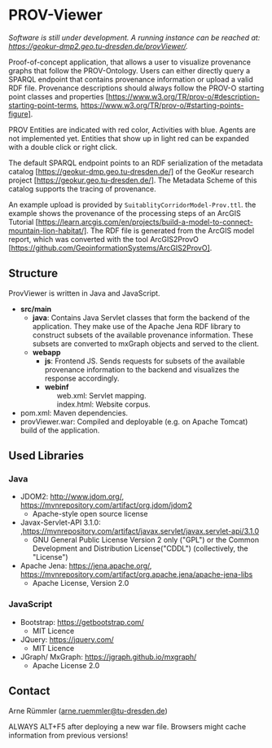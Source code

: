 # PROV-Viewer

_Software is still under development. A running instance can be reached at: https://geokur-dmp2.geo.tu-dresden.de/provViewer/._

Proof-of-concept application, that allows a user to visualize provenance graphs that follow the PROV-Ontology. Users can either directly query a SPARQL endpoint that contains provenance information or upload a valid RDF file. Provenance descriptions should always follow the PROV-O starting point classes and properties [https://www.w3.org/TR/prov-o/#description-starting-point-terms, https://www.w3.org/TR/prov-o/#starting-points-figure].

PROV Entities are indicated with red color, Activities with blue. Agents are not implemented yet. Entities that show up in light red can be expanded with a double click or right click.

The default SPARQL endpoint points to an RDF serialization of the metadata catalog [https://geokur-dmp.geo.tu-dresden.de/] of the GeoKur research project [https://geokur.geo.tu-dresden.de/]. The Metadata Scheme of this catalog supports the tracing of provenance. 

An example upload is provided by `SuitablityCorridorModel-Prov.ttl`. the example shows the provenance of the processing steps of an ArcGIS Tutorial [https://learn.arcgis.com/en/projects/build-a-model-to-connect-mountain-lion-habitat/]. The RDF file is generated from the ArcGIS model report, which was converted with the tool ArcGIS2ProvO [https://github.com/GeoinformationSystems/ArcGIS2ProvO].

## Structure

ProvViewer is written in Java and JavaScript. 

- __src/main__
    - __java__: Contains Java Servlet classes that form the backend of the application. They make use of the Apache Jena RDF library to construct subsets of the available provenance information. These subsets are converted to mxGraph objects and served to the client.
    - __webapp__
        - __js__: Frontend JS. Sends requests for subsets of the available provenance information to the backend and visualizes the response accordingly.
        - __webinf__\
            &nbsp;&nbsp;&nbsp;&nbsp;&nbsp;&nbsp;web.xml: Servlet mapping.\
            &nbsp;&nbsp;&nbsp;&nbsp;&nbsp;&nbsp;index.html: Website corpus.
- pom.xml: Maven dependencies.
- provViewer.war: Compiled and deployable (e.g. on Apache Tomcat) build of the application.

## Used Libraries

### Java

- JDOM2: http://www.jdom.org/, https://mvnrepository.com/artifact/org.jdom/jdom2
    - Apache-style open source license
- Javax-Servlet-API 3.1.0: ,https://mvnrepository.com/artifact/javax.servlet/javax.servlet-api/3.1.0
    - GNU
    General Public License Version 2 only ("GPL") or the Common Development
    and Distribution License("CDDL") (collectively, the "License")
- Apache Jena: https://jena.apache.org/, https://mvnrepository.com/artifact/org.apache.jena/apache-jena-libs
    - Apache License, Version 2.0

### JavaScript
 - Bootstrap: https://getbootstrap.com/
    - MIT Licence
 - JQuery: https://jquery.com/
    - MIT Licence
 - JGraph/ MxGraph: https://jgraph.github.io/mxgraph/
    - Apache License 2.0


## Contact
Arne Rümmler (arne.ruemmler@tu-dresden.de)

ALWAYS ALT+F5 after deploying a new war file. Browsers might cache information from previous versions!